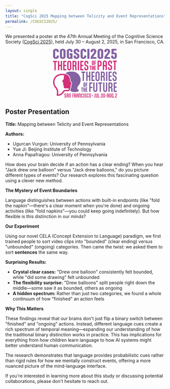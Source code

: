 ```yaml
---
layout: single
title: "CogSci 2025 Mapping between Telicity and Event Representations"
permalink: /COGSCI2025/
---
```


We presented a poster at the 47th Annual Meeting of the Cognitive Science Society ([CogSci 2025](https://cognitivesciencesociety.org/cogsci-2025/)), held July 30 – August 2, 2025, in San Francisco, CA.


<div style="text-align:center;">
    <a >
        <img src="/assets/images/cogsci2025-logo2-magenta.png" alt="COGSCI 2025" style="width:40%; height:auto;"/> <!-- Adjust width as needed -->
    </a>
</div>



## Poster Presentation

**Title:** Mapping between Telicity and Event Representations

**Authors:**
- Ugurcan Vurgun: University of Pennsylvania
- Yue Ji: Beijing Institute of Technology
- Anna Papafragou: University of Pennsylvania

How does your brain decide if an action has a clear ending? When you hear "Jack drew one balloon" versus "Jack drew balloons," do you picture different types of events? Our research explores this fascinating question using a clever new method.

**The Mystery of Event Boundaries**

Language distinguishes between actions with built-in endpoints (like "fold the napkin"—there's a clear moment when you're done) and ongoing activities (like "fold napkins"—you could keep going indefinitely). But how flexible is this distinction in our minds?

**Our Experiment**

Using our novel CELA (Concept Extension to Language) paradigm, we first trained people to sort video clips into "bounded" (clear ending) versus "unbounded" (ongoing) categories. Then came the twist: we asked them to sort **sentences** the same way.

**Surprising Results:**

- **Crystal clear cases:** "Drew one balloon" consistently felt bounded, while "did some drawing" felt unbounded
- **The flexibility surprise:** "Drew balloons" split people right down the middle—some saw it as bounded, others as ongoing
- **A hidden spectrum:** Rather than just two categories, we found a whole continuum of how "finished" an action feels

**Why This Matters**

These findings reveal that our brains don't just flip a binary switch between "finished" and "ongoing" actions. Instead, different language cues create a rich spectrum of temporal meaning—expanding our understanding of how the traditional binary distinction works in practice. This has implications for everything from how children learn language to how AI systems might better understand human communication.

The research demonstrates that language provides probabilistic cues rather than rigid rules for how we mentally construct events, offering a more nuanced picture of the mind-language interface.

If you're interested in learning more about this study or discussing potential collaborations, please don't hesitate to reach out.
